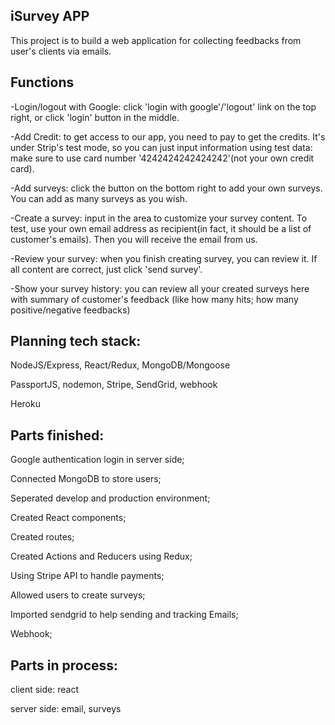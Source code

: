 iSurvey APP
-

This project is to build a web application for collecting feedbacks from user's clients via emails.

Functions
-
-Login/logout with Google: click 'login with google'/'logout' link on the top right, or click 'login' button in the middle.

-Add Credit: to get access to our app, you need to pay to get the credits.
It's under Strip's test mode, so you can just input information using 
test data: make sure to use card number '4242424242424242'(not your own credit card).

-Add surveys: click the button on the bottom right to add your own surveys. You can add 
as many surveys as you wish.

-Create a survey: input in the area to customize your survey content. To test, 
use your own email address as recipient(in fact, it should be a list of customer's emails). Then you will receive the email from us.

-Review your survey: when you finish creating survey, you can review it. If all content are
 correct, just click 'send survey'.
 
-Show your survey history: you can review all your created surveys here with summary of 
customer's feedback (like how many hits; how many positive/negative feedbacks)

Planning tech stack:
-
NodeJS/Express, React/Redux, MongoDB/Mongoose

PassportJS, nodemon, Stripe, SendGrid, webhook

Heroku


Parts finished:
-
Google authentication login in server side;

Connected MongoDB to store users;

Seperated develop and production environment;

Created React components;

Created routes;

Created Actions and Reducers using Redux;

Using Stripe API to handle payments;

Allowed users to create surveys;

Imported sendgrid to help sending and tracking Emails;

Webhook;

Parts in process:
-
client side:
react

server side:
email, surveys